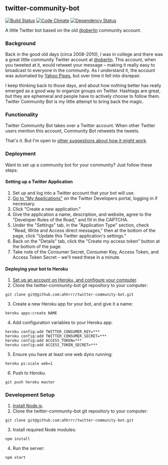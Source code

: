 ## twitter-community-bot
[![Build Status](https://travis-ci.org/alxndr/twitter-community-bot.png?branch=master)](https://travis-ci.org/alxndr/twitter-community-bot)
[![Code Climate](https://codeclimate.com/github/alxndr/twitter-community-bot.png)](https://codeclimate.com/github/alxndr/twitter-community-bot)
[![Dependency Status](https://gemnasium.com/alxndr/twitter-community-bot.png)](https://gemnasium.com/alxndr/twitter-community-bot)

A little Twitter bot based on the old [@oberlin](https://twitter.com/oberlin) community account.

### Background

Back in the good old days (circa 2008-2010), I was in college and there was a great little community Twitter account at [@oberlin](https://twitter.com/oberlin). This account, when you tweeted at it, would retweet your message – making it really easy to broadcast to everyone in the community. As I understand it, the account was automated by [Yahoo Pipes](http://pipes.yahoo.com/pipes/), but over time it fell into disrepair.

I keep thinking back to those days, and about how nothing better has really emerged as a good way to organize groups on Twitter. Hashtags are great, but they are ephemeral and people have to actively choose to follow them. Twitter Community Bot is my little attempt to bring back the magic.

### Functionality

Twitter Community Bot takes over a Twitter account. When other Twitter users mention this account, Community Bot retweets the tweets.

That's it. But I'm open to [other suggestions about how it might work](https://github.com/ahhrrr/twitter-community-bot/issues).

### Deployment

Want to set up a community bot for your community? Just follow these steps:


#### Setting up a Twitter Application

1. Set up and log into a Twitter account that your bot will use.
2. [Go to "My Applications"](https://dev.twitter.com/apps) on the Twitter Developers portal, logging in if necessary.
3. Click "Create a new application."
4. Give the application a name, description, and website, agree to the "Developer Rules of the Road," and fill in the CAPTCHA.
5. Under the "Settings" tab, in the "Application Type" section, check "Read, Write and Access direct messages," then at the bottom of the page, click "Update this Twitter application's settings."
6. Back on the "Details" tab, click the "Create my access token" button at the bottom of the page.
7. Take note of the Consumer Secret, Consumer Key, Access Token, and Access Token Secret – we'll need these in a minute.

#### Deploying your bot to Heroku

1. [Set up an account on Heroku, and configure your computer](https://devcenter.heroku.com/articles/quickstart).
2. Clone the twitter-community-bot git repository to your computer:

  ```
  git clone git@github.com:ahhrrr/twitter-community-bot.git
  ```
3. Create a new Heroku app for your bot, and give it a name:
  ```
  heroku apps:create NAME
  ```
4. Add configuration variables to your Heroku app:
  ```
  heroku config:add TWITTER_CONSUMER_KEY=***
  heroku config:add TWITTER_CONSUMER_SECRET=***
  heroku config:add ACCESS_TOKEN=***
  heroku config:add ACCESS_TOKEN_SECRET=***
  ```

5. Ensure you have at least one web dyno running:
  ```
  heroku ps:scale web=1
  ```
6. Push to Heroku.

  ```
  git push heroku master
  ```

### Development Setup


1. [Install Node.js](http://nodejs.org/download/).
2. Clone the twitter-community-bot git repository to your computer:

  ```
  git clone git@github.com:ahhrrr/twitter-community-bot.git
  ```

3. Install required Node modules:

  ```
  npm install
  ```

4. Run the server:

  ```
  npm start
  ```

